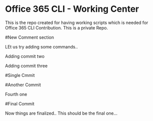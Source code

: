 # Office 365 CLI - Working Center
This is the repo created for having working scripts which is needed for Office 365 CLI Contribution. This is a private Repo.

#New Comment section

LEt us try adding some commands..

Adding commit two

Adding commit three

#Single Cmmit


#Another Commit

Fourth one

#Final Commit

Now things are finalized.. This should be the final one...